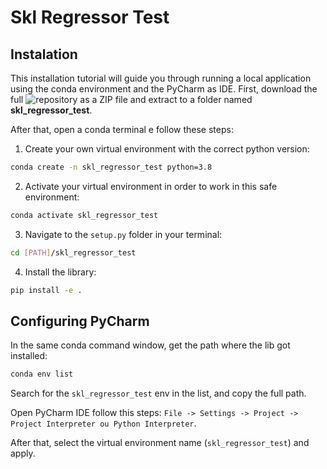 # Skl Regressor Test
## Instalation
This installation tutorial will guide you through running a local application using the conda environment and the PyCharm as IDE. First, download the full ![repository](https://github.com/matheus-hoffmann/skl_regressor_test) as a ZIP file and extract to a folder named **skl_regressor_test**.

After that, open a conda terminal e follow these steps:
1. Create your own virtual environment with the correct python version:
 
  ```bash
  conda create -n skl_regressor_test python=3.8
  ```

2. Activate your virtual environment in order to work in this safe environment:

  ```bash
  conda activate skl_regressor_test
  ```

3. Navigate to the `setup.py` folder in your terminal:

  ```bash
  cd [PATH]/skl_regressor_test
  ```

4. Install the library:

  ```bash
  pip install -e .
  ```

## Configuring PyCharm
In the same conda command window, get the path where the lib got installed:

  ```bash
  conda env list
  ```

Search for the `skl_regressor_test` env in the list, and copy the full path.

Open PyCharm IDE follow this steps: `File -> Settings -> Project -> Project Interpreter ou Python Interpreter`.

After that, select the virtual environment name (`skl_regressor_test`) and apply.

